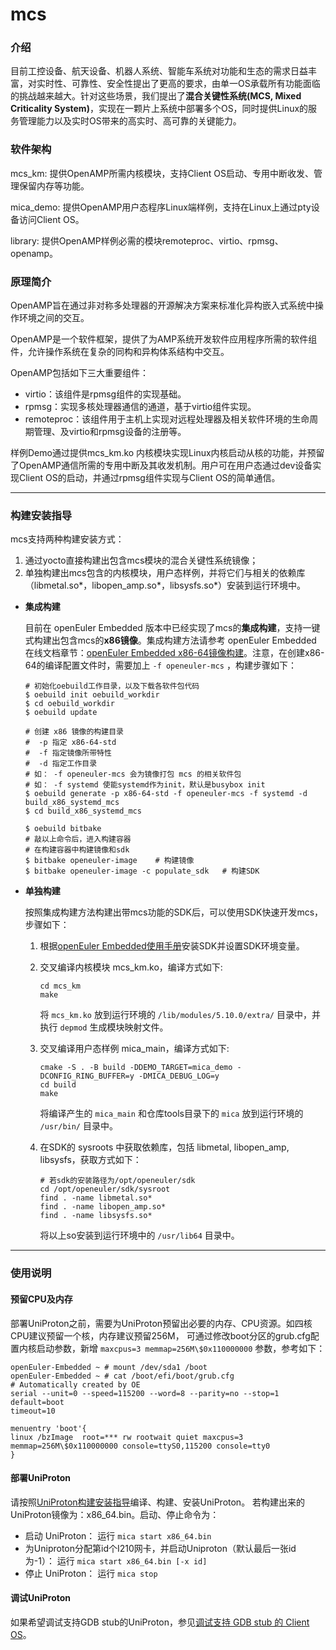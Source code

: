 # mcs

### 介绍

目前工控设备、航天设备、机器人系统、智能车系统对功能和生态的需求日益丰富，对实时性、可靠性、安全性提出了更高的要求，由单一OS承载所有功能面临的挑战越来越大。针对这些场景，我们提出了**混合关键性系统(MCS, Mixed Criticality System)**，实现在一颗片上系统中部署多个OS，同时提供Linux的服务管理能力以及实时OS带来的高实时、高可靠的关键能力。

### 软件架构

mcs_km:  提供OpenAMP所需内核模块，支持Client OS启动、专用中断收发、管理保留内存等功能。

mica_demo: 提供OpenAMP用户态程序Linux端样例，支持在Linux上通过pty设备访问Client OS。

library: 提供OpenAMP样例必需的模块remoteproc、virtio、rpmsg、openamp。

### 原理简介

OpenAMP旨在通过非对称多处理器的开源解决方案来标准化异构嵌入式系统中操作环境之间的交互。

OpenAMP是一个软件框架，提供了为AMP系统开发软件应用程序所需的软件组件，允许操作系统在复杂的同构和异构体系结构中交互。

OpenAMP包括如下三大重要组件：

- virtio：该组件是rpmsg组件的实现基础。
- rpmsg：实现多核处理器通信的通道，基于virtio组件实现。
- remoteproc：该组件用于主机上实现对远程处理器及相关软件环境的生命周期管理、及virtio和rpmsg设备的注册等。

样例Demo通过提供mcs_km.ko 内核模块实现Linux内核启动从核的功能，并预留了OpenAMP通信所需的专用中断及其收发机制。用户可在用户态通过dev设备实现Client OS的启动，并通过rpmsg组件实现与Client OS的简单通信。

____

### 构建安装指导

mcs支持两种构建安装方式：

1. 通过yocto直接构建出包含mcs模块的混合关键性系统镜像；
2. 单独构建出mcs包含的内核模块，用户态样例，并将它们与相关的依赖库（libmetal.so\*，libopen_amp.so\*，libsysfs.so\*）安装到运行环境中。

- **集成构建**

  目前在 openEuler Embedded 版本中已经实现了mcs的**集成构建**，支持一键式构建出包含mcs的**x86镜像**。集成构建方法请参考 openEuler Embedded 在线文档章节：[openEuler Embedded x86-64镜像构建](https://openeuler.gitee.io/yocto-meta-openeuler/master/bsp/x86/appendix/build.html)。注意，在创建x86-64的编译配置文件时，需要加上 `-f openeuler-mcs` ，构建步骤如下：
  ```shell
  # 初始化oebuild工作目录，以及下载各软件包代码
  $ oebuild init oebuild_workdir
  $ cd oebuild_workdir
  $ oebuild update

  # 创建 x86 镜像的构建目录
  #  -p 指定 x86-64-std
  #  -f 指定镜像所带特性
  #  -d 指定工作目录
  # 如： -f openeuler-mcs 会为镜像打包 mcs 的相关软件包
  # 如： -f systemd 使能systemd作为init，默认是busybox init
  $ oebuild generate -p x86-64-std -f openeuler-mcs -f systemd -d build_x86_systemd_mcs
  $ cd build_x86_systemd_mcs

  $ oebuild bitbake
  # 敲以上命令后，进入构建容器
  # 在构建容器中构建镜像和sdk
  $ bitbake openeuler-image    # 构建镜像
  $ bitbake openeuler-image -c populate_sdk   # 构建SDK
  ```

- **单独构建**

  按照集成构建方法构建出带mcs功能的SDK后，可以使用SDK快速开发mcs，步骤如下：

  1. 根据[openEuler Embedded使用手册](https://openeuler.gitee.io/yocto-meta-openeuler/master/getting_started/index.html#sdk)安装SDK并设置SDK环境变量。

  2. 交叉编译内核模块 mcs_km.ko，编译方式如下:
     ```shell
     cd mcs_km
     make
     ```
     将 `mcs_km.ko` 放到运行环境的 `/lib/modules/5.10.0/extra/` 目录中，并执行 `depmod` 生成模块映射文件。

  3. 交叉编译用户态样例 mica_main，编译方式如下:
     ```shell
     cmake -S . -B build -DDEMO_TARGET=mica_demo -DCONFIG_RING_BUFFER=y -DMICA_DEBUG_LOG=y
     cd build
     make
     ```
     将编译产生的 `mica_main` 和仓库tools目录下的 `mica` 放到运行环境的 `/usr/bin/` 目录中。

  4. 在SDK的 sysroots 中获取依赖库，包括 libmetal, libopen_amp, libsysfs，获取方式如下：
     ```shell
     # 若sdk的安装路径为/opt/openeuler/sdk
     cd /opt/openeuler/sdk/sysroot
     find . -name libmetal.so*
     find . -name libopen_amp.so*
     find . -name libsysfs.so*
     ```
     将以上so安装到运行环境中的 `/usr/lib64` 目录中。

____

### 使用说明

#### 预留CPU及内存

部署UniProton之前，需要为UniProton预留出必要的内存、CPU资源。如四核CPU建议预留一个核，内存建议预留256M，
可通过修改boot分区的grub.cfg配置内核启动参数，新增 `maxcpus=3 memmap=256M\$0x110000000` 参数，参考如下：
```shell
openEuler-Embedded ~ # mount /dev/sda1 /boot
openEuler-Embedded ~ # cat /boot/efi/boot/grub.cfg
# Automatically created by OE
serial --unit=0 --speed=115200 --word=8 --parity=no --stop=1
default=boot
timeout=10

menuentry 'boot'{
linux /bzImage  root=*** rw rootwait quiet maxcpus=3 memmap=256M\$0x110000000 console=ttyS0,115200 console=tty0
}
```

#### 部署UniProton

请按照[UniProton构建安装指导](https://gitee.com/openeuler/UniProton/blob/openEuler-23.09/doc/demoUsageGuide/x86_64_demo_usage_guide.md)编译、构建、安装UniProton。
若构建出来的UniProton镜像为：x86_64.bin。启动、停止命令为：

  - 启动 UniProton：
     运行 `mica start x86_64.bin`
  - 为Uniproton分配第id个I210网卡，并启动Uniproton（默认最后一张id为-1）：
     运行 `mica start x86_64.bin [-x id]`
  - 停止 UniProton：
     运行 `mica stop`

#### 调试UniProton

如果希望调试支持GDB stub的UniProton，参见[调试支持 GDB stub 的 Client OS](https://openeuler.gitee.io/yocto-meta-openeuler/master/features/mica/mica_openamp.html#gdb-stub-client-os)。
